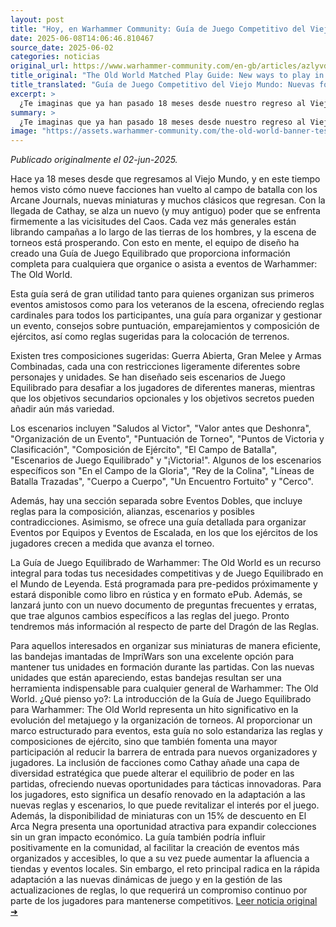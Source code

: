 ```yaml
---
layout: post
title: "Hoy, en Warhammer Community: Guía de Juego Competitivo del Viejo Mundo: Nuevas formas de jugar en el Mundo de Leyenda - Comunidad Warhammer"
date: 2025-06-08T14:06:46.810467
source_date: 2025-06-02
categories: noticias
original_url: https://www.warhammer-community.com/en-gb/articles/azlyvdkm/the-old-world-matched-play-guide-new-ways-to-play-in-the-world-of-legend/
title_original: "The Old World Matched Play Guide: New ways to play in the World of Legend - Warhammer Community"
title_translated: "Guía de Juego Competitivo del Viejo Mundo: Nuevas formas de jugar en el Mundo de Leyenda - Comunidad Warhammer"
excerpt: >
  ¿Te imaginas que ya han pasado 18 meses desde nuestro regreso al Viejo Mundo? Con nueve facciones en juego, incluyendo el poderoso Cathay, y un vibrante escenario de torneos, Warhammer: The Old World sigue creciendo. La nueva Guía de Juego Competitivo ofrece todo lo necesario para organizar o participar en eventos, desde reglas cardinales hasta consejos sobre composición de ejércitos y puntuación. Con tres composiciones sugeridas y seis escenarios de juego, esta guía es esencial tanto para novatos como para veteranos. Prepárate para explorar nuevas estrategias y desafíos en el Mundo de Leyenda. ¡La guía estará disponible pronto para pre-pedidos en formato físico y digital!
summary: >
  ¿Te imaginas que ya han pasado 18 meses desde nuestro regreso al Viejo Mundo? Con nueve facciones en juego, incluyendo el poderoso Cathay, y un vibrante escenario de torneos, Warhammer: The Old World sigue creciendo. La nueva Guía de Juego Competitivo ofrece todo lo necesario para organizar o participar en eventos, desde reglas cardinales hasta consejos sobre composición de ejércitos y puntuación. Con tres composiciones sugeridas y seis escenarios de juego, esta guía es esencial tanto para novatos como para veteranos. Prepárate para explorar nuevas estrategias y desafíos en el Mundo de Leyenda. ¡La guía estará disponible pronto para pre-pedidos en formato físico y digital!
image: "https://assets.warhammer-community.com/the-old-world-banner-test.jpg"
---
```


*Publicado originalmente el 02-jun-2025.*

Hace ya 18 meses desde que regresamos al Viejo Mundo, y en este tiempo hemos visto cómo nueve facciones han vuelto al campo de batalla con los Arcane Journals, nuevas miniaturas y muchos clásicos que regresan. Con la llegada de Cathay, se alza un nuevo (y muy antiguo) poder que se enfrenta firmemente a las vicisitudes del Caos. Cada vez más generales están librando campañas a lo largo de las tierras de los hombres, y la escena de torneos está prosperando. Con esto en mente, el equipo de diseño ha creado una Guía de Juego Equilibrado que proporciona información completa para cualquiera que organice o asista a eventos de Warhammer: The Old World.

Esta guía será de gran utilidad tanto para quienes organizan sus primeros eventos amistosos como para los veteranos de la escena, ofreciendo reglas cardinales para todos los participantes, una guía para organizar y gestionar un evento, consejos sobre puntuación, emparejamientos y composición de ejércitos, así como reglas sugeridas para la colocación de terrenos.

Existen tres composiciones sugeridas: Guerra Abierta, Gran Melee y Armas Combinadas, cada una con restricciones ligeramente diferentes sobre personajes y unidades. Se han diseñado seis escenarios de Juego Equilibrado para desafiar a los jugadores de diferentes maneras, mientras que los objetivos secundarios opcionales y los objetivos secretos pueden añadir aún más variedad.

Los escenarios incluyen "Saludos al Victor", "Valor antes que Deshonra", "Organización de un Evento", "Puntuación de Torneo", "Puntos de Victoria y Clasificación", "Composición de Ejército", "El Campo de Batalla", "Escenarios de Juego Equilibrado" y "¡Victoria!". Algunos de los escenarios específicos son "En el Campo de la Gloria", "Rey de la Colina", "Líneas de Batalla Trazadas", "Cuerpo a Cuerpo", "Un Encuentro Fortuito" y "Cerco".

Además, hay una sección separada sobre Eventos Dobles, que incluye reglas para la composición, alianzas, escenarios y posibles contradicciones. Asimismo, se ofrece una guía detallada para organizar Eventos por Equipos y Eventos de Escalada, en los que los ejércitos de los jugadores crecen a medida que avanza el torneo.

La Guía de Juego Equilibrado de Warhammer: The Old World es un recurso integral para todas tus necesidades competitivas y de Juego Equilibrado en el Mundo de Leyenda. Está programada para pre-pedidos próximamente y estará disponible como libro en rústica y en formato ePub. Además, se lanzará junto con un nuevo documento de preguntas frecuentes y erratas, que trae algunos cambios específicos a las reglas del juego. Pronto tendremos más información al respecto de parte del Dragón de las Reglas.

Para aquellos interesados en organizar sus miniaturas de manera eficiente, las bandejas imantadas de ImpriWars son una excelente opción para mantener tus unidades en formación durante las partidas. Con las nuevas unidades que están apareciendo, estas bandejas resultan ser una herramienta indispensable para cualquier general de Warhammer: The Old World.
¿Qué pienso yo?: La introducción de la Guía de Juego Equilibrado para Warhammer: The Old World representa un hito significativo en la evolución del metajuego y la organización de torneos. Al proporcionar un marco estructurado para eventos, esta guía no solo estandariza las reglas y composiciones de ejército, sino que también fomenta una mayor participación al reducir la barrera de entrada para nuevos organizadores y jugadores. La inclusión de facciones como Cathay añade una capa de diversidad estratégica que puede alterar el equilibrio de poder en las partidas, ofreciendo nuevas oportunidades para tácticas innovadoras. Para los jugadores, esto significa un desafío renovado en la adaptación a las nuevas reglas y escenarios, lo que puede revitalizar el interés por el juego. Además, la disponibilidad de miniaturas con un 15% de descuento en El Arca Negra presenta una oportunidad atractiva para expandir colecciones sin un gran impacto económico. La guía también podría influir positivamente en la comunidad, al facilitar la creación de eventos más organizados y accesibles, lo que a su vez puede aumentar la afluencia a tiendas y eventos locales. Sin embargo, el reto principal radica en la rápida adaptación a las nuevas dinámicas de juego y en la gestión de las actualizaciones de reglas, lo que requerirá un compromiso continuo por parte de los jugadores para mantenerse competitivos.
[Leer noticia original ➜](https://www.warhammer-community.com/en-gb/articles/azlyvdkm/the-old-world-matched-play-guide-new-ways-to-play-in-the-world-of-legend/)
